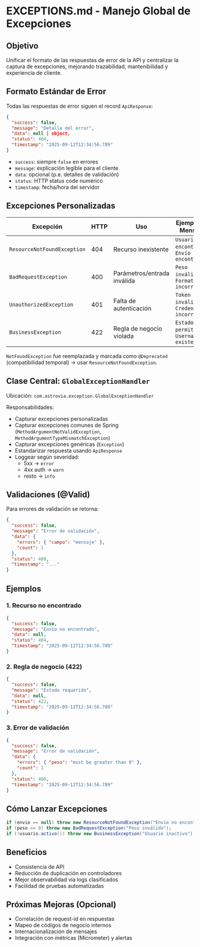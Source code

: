 # EXCEPTIONS.md - Manejo Global de Excepciones

## Objetivo
Unificar el formato de las respuestas de error de la API y centralizar la captura de excepciones, mejorando trazabilidad, mantenibilidad y experiencia de cliente.

## Formato Estándar de Error
Todas las respuestas de error siguen el record `ApiResponse`:
```json
{
  "success": false,
  "message": "Detalle del error",
  "data": null | object,
  "status": 404,
  "timestamp": "2025-09-12T12:34:56.789"
}
```
- `success`: siempre `false` en errores
- `message`: explicación legible para el cliente
- `data`: opcional (p.e. detalles de validación)
- `status`: HTTP status code numérico
- `timestamp`: fecha/hora del servidor

## Excepciones Personalizadas
| Excepción | HTTP | Uso | Ejemplos de Mensajes |
|----------|------|-----|-----------------------|
| `ResourceNotFoundException` | 404 | Recurso inexistente | `Usuario no encontrado`, `Envío no encontrado` |
| `BadRequestException` | 400 | Parámetros/entrada inválida | `Peso inválido`, `Formato incorrecto` |
| `UnauthorizedException` | 401 | Falta de autenticación | `Token inválido`, `Credenciales incorrectas` |
| `BusinessException` | 422 | Regla de negocio violada | `Estado no permitido`, `Username ya existe` |

`NotFoundException` fue reemplazada y marcada como `@Deprecated` (compatibilidad temporal) → usar `ResourceNotFoundException`.

## Clase Central: `GlobalExceptionHandler`
Ubicación: `com.astrovia.exception.GlobalExceptionHandler`

Responsabilidades:
- Capturar excepciones personalizadas
- Capturar excepciones comunes de Spring (`MethodArgumentNotValidException`, `MethodArgumentTypeMismatchException`)
- Capturar excepciones genéricas (`Exception`)
- Estandarizar respuesta usando `ApiResponse`
- Loggear según severidad:
  - 5xx → `error`
  - 4xx auth → `warn`
  - resto → `info`

## Validaciones (@Valid)
Para errores de validación se retorna:
```json
{
  "success": false,
  "message": "Error de validación",
  "data": {
    "errors": { "campo": "mensaje" },
    "count": 1
  },
  "status": 400,
  "timestamp": "..."
}
```

## Ejemplos
### 1. Recurso no encontrado
```json
{
  "success": false,
  "message": "Envío no encontrado",
  "data": null,
  "status": 404,
  "timestamp": "2025-09-12T12:34:56.789"
}
```
### 2. Regla de negocio (422)
```json
{
  "success": false,
  "message": "Estado requerido",
  "data": null,
  "status": 422,
  "timestamp": "2025-09-12T12:34:56.789"
}
```
### 3. Error de validación
```json
{
  "success": false,
  "message": "Error de validación",
  "data": {
    "errors": { "peso": "must be greater than 0" },
    "count": 1
  },
  "status": 400,
  "timestamp": "2025-09-12T12:34:56.789"
}
```

## Cómo Lanzar Excepciones
```java
if (envio == null) throw new ResourceNotFoundException("Envío no encontrado");
if (peso <= 0) throw new BadRequestException("Peso inválido");
if (!usuario.activo()) throw new BusinessException("Usuario inactivo");
```

## Beneficios
- Consistencia de API
- Reducción de duplicación en controladores
- Mejor observabilidad vía logs clasificados
- Facilidad de pruebas automatizadas

## Próximas Mejoras (Opcional)
- Correlación de request-id en respuestas
- Mapeo de códigos de negocio internos
- Internacionalización de mensajes
- Integración con métricas (Micrometer) y alertas
